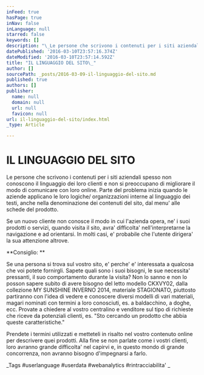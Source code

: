 ```yaml
---
inFeed: true
hasPage: true
inNav: false
inLanguage: null
starred: false
keywords: []
description: "\_Le persone che scrivono i contenuti per i siti aziendali spesso non conoscono il linguaggio dei loro clienti e non si preoccupano di migliorare il modo di comunicare con loro online. \n\nParte del problema inizia quando le aziende applicano le loro logiche/ organizzazioni interne al linguaggio dei testi, anche nella denominazione dei contenuti del sito, dal menu’ alle schede del prodotto.\_"
datePublished: '2016-03-10T23:57:16.374Z'
dateModified: '2016-03-10T23:57:14.592Z'
title: "IL LINGUAGGIO DEL SITO\_"
author: []
sourcePath: _posts/2016-03-09-il-linguaggio-del-sito.md
published: true
authors: []
publisher:
  name: null
  domain: null
  url: null
  favicon: null
url: il-linguaggio-del-sito/index.html
_type: Article

---
```

# IL LINGUAGGIO DEL SITO 

Le persone che scrivono i contenuti per i siti aziendali spesso non conoscono il linguaggio dei loro clienti e non si preoccupano di migliorare il modo di comunicare con loro online. 
Parte del problema inizia quando le aziende applicano le loro logiche/ organizzazioni interne al linguaggio dei testi, anche nella denominazione dei contenuti del sito, dal menu' alle schede del prodotto. 

Se un nuovo cliente non conosce il modo in cui l'azienda opera, ne' i suoi prodotti o servizi, quando visita il sito, avra' difficolta' nell'interpretarne la navigazione e ad orientarsi. In molti casi, e' probabile che l'utente dirigera' la sua attenzione altrove. 

**Consiglio: **

Se una persona si trova sul vostro sito, e' perche' e' interessata a qualcosa che voi potete fornirgli. Sapete quali sono i suoi bisogni, le sue necessita' pressanti, il suo comportamento durante la visita? Non lo sanno e non lo posson sapere subito di avere bisogno del letto modello CKXVY02, dalla collezione MY SUNSHINE INVERNO 2014, materiale STAGIONATO, piuttosto partiranno con l'idea di vedere e conoscere diversi modelli di vari materiali, magari nominati con termini a loro conosciuti, es. a baldacchino, a doghe, ecc. 
Provate a chiedere al vostro centralino e venditore sul tipo di richieste che riceve da potenziali clienti, es. "Sto cercando un prodotto che abbia queste caratteristiche." 

Prendete i termini utilizzati e metteteli in risalto nel vostro contenuto online per descrivere quei prodotti. 
Alla fine se non parlate come i vostri clienti, loro avranno grande difficolta' nel capirvi e, in questo mondo di grande concorrenza, non avranno bisogno d'impegnarsi a farlo. 

_Tags \#userlanguage \#userdata \#webanalytics \#rintracciabilita'
_